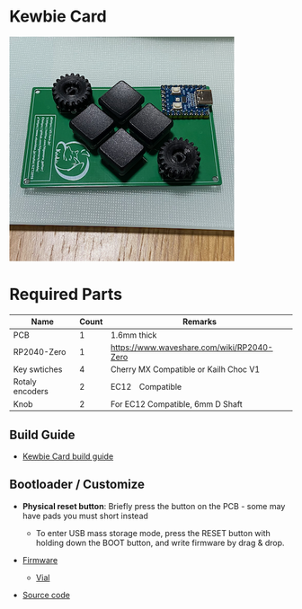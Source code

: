 # Kewbie Card

![kewbie_card](guide/images/IMG_1122.png)

# Required Parts

|Name|Count|Remarks|
|---|--|--|
|PCB|1|1.6mm thick|
|RP2040-Zero|1|https://www.waveshare.com/wiki/RP2040-Zero|
|Key swtiches|4|Cherry MX Compatible or Kailh Choc V1|
|Rotaly encoders|2|EC12　Compatible|
|Knob|2|For EC12 Compatible, 6mm D Shaft|

## Build Guide

* [Kewbie Card build guide](guide)

## Bootloader / Customize

* **Physical reset button**: Briefly press the button on the PCB - some may have pads you must short instead
  * To enter USB mass storage mode, press the RESET button with holding down the BOOT button, and write firmware by drag & drop.

* [Firmware](firmware)
  * [Vial](https://vial.today/)
* [Source code](https://github.com/higemaru/qmk_firmware/)

